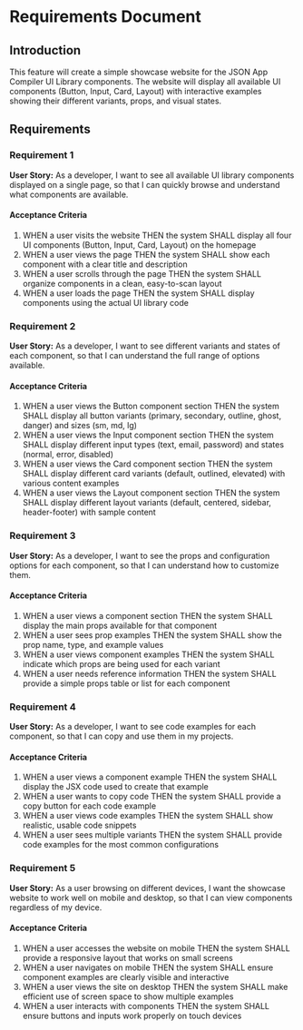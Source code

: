 # Requirements Document

## Introduction

This feature will create a simple showcase website for the JSON App Compiler UI Library components. The website will display all available UI components (Button, Input, Card, Layout) with interactive examples showing their different variants, props, and visual states.

## Requirements

### Requirement 1

**User Story:** As a developer, I want to see all available UI library components displayed on a single page, so that I can quickly browse and understand what components are available.

#### Acceptance Criteria

1. WHEN a user visits the website THEN the system SHALL display all four UI components (Button, Input, Card, Layout) on the homepage
2. WHEN a user views the page THEN the system SHALL show each component with a clear title and description
3. WHEN a user scrolls through the page THEN the system SHALL organize components in a clean, easy-to-scan layout
4. WHEN a user loads the page THEN the system SHALL display components using the actual UI library code

### Requirement 2

**User Story:** As a developer, I want to see different variants and states of each component, so that I can understand the full range of options available.

#### Acceptance Criteria

1. WHEN a user views the Button component section THEN the system SHALL display all button variants (primary, secondary, outline, ghost, danger) and sizes (sm, md, lg)
2. WHEN a user views the Input component section THEN the system SHALL display different input types (text, email, password) and states (normal, error, disabled)
3. WHEN a user views the Card component section THEN the system SHALL display different card variants (default, outlined, elevated) with various content examples
4. WHEN a user views the Layout component section THEN the system SHALL display different layout variants (default, centered, sidebar, header-footer) with sample content

### Requirement 3

**User Story:** As a developer, I want to see the props and configuration options for each component, so that I can understand how to customize them.

#### Acceptance Criteria

1. WHEN a user views a component section THEN the system SHALL display the main props available for that component
2. WHEN a user sees prop examples THEN the system SHALL show the prop name, type, and example values
3. WHEN a user views component examples THEN the system SHALL indicate which props are being used for each variant
4. WHEN a user needs reference information THEN the system SHALL provide a simple props table or list for each component

### Requirement 4

**User Story:** As a developer, I want to see code examples for each component, so that I can copy and use them in my projects.

#### Acceptance Criteria

1. WHEN a user views a component example THEN the system SHALL display the JSX code used to create that example
2. WHEN a user wants to copy code THEN the system SHALL provide a copy button for each code example
3. WHEN a user views code examples THEN the system SHALL show realistic, usable code snippets
4. WHEN a user sees multiple variants THEN the system SHALL provide code examples for the most common configurations

### Requirement 5

**User Story:** As a user browsing on different devices, I want the showcase website to work well on mobile and desktop, so that I can view components regardless of my device.

#### Acceptance Criteria

1. WHEN a user accesses the website on mobile THEN the system SHALL provide a responsive layout that works on small screens
2. WHEN a user navigates on mobile THEN the system SHALL ensure component examples are clearly visible and interactive
3. WHEN a user views the site on desktop THEN the system SHALL make efficient use of screen space to show multiple examples
4. WHEN a user interacts with components THEN the system SHALL ensure buttons and inputs work properly on touch devices
